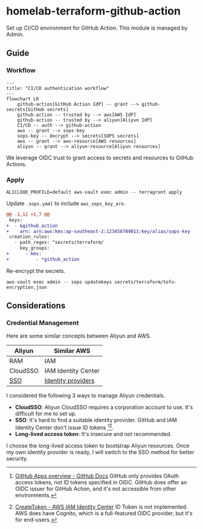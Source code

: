 # homelab-terraform-github-action

Set up CI/CD environment for GitHub Action. This module is managed by Admin.

## Guide

### Workflow

```mermaid
---
title: "CI/CD authentication workflow"
---
flowchart LR
    github-action[GitHub Action IdP] -- grant --> github-secrets[GitHub secrets]
    github-action -- trusted by --> aws[AWS IdP]
    github-action -- trusted by --> aliyun[Aliyun IdP]
    CI/CD -- auth --> github-action
    aws -- grant --> sops-key
    sops-key -- decrypt --> secrets[SOPS secrets]
    aws -- grant --> aws-resource[AWS resources]
    aliyun -- grant --> aliyun-resource[Aliyun resources]
```

We leverage OIDC trust to grant access to secrets and resources to GitHub Actions.

### Apply

```shell
ALICLOUD_PROFILE=default aws-vault exec admin -- terragrunt apply
```

Update `.sops.yaml` to include `aws_sops_key_arn`.

```diff
@@ -1,11 +1,7 @@
 keys:
+  - &github_action
+    arn: arn:aws:kms:ap-southeast-1:123456789011:key/alias/sops-key
 creation_rules:
   - path_regex: ^secrets/terraform/
     key_groups:
+      - kms:
+          - *github_action
```

Re-encrypt the secrets.

```shell
aws-vault exec admin -- sops updatekeys secrets/terraform/tofu-encryption.json
```

## Considerations

### Credential Management

Here are some similar concepts between Aliyun and AWS.

| Aliyun   | Similar AWS          |
| -------- | -------------------- |
| RAM      | IAM                  |
| CloudSSO | IAM Identity Center  |
| [SSO]    | [Identity providers] |

[sso]: https://www.alibabacloud.com/help/en/ram/user-guide/sso-overview
[Identity providers]: https://docs.aws.amazon.com/IAM/latest/UserGuide/id_roles_providers.html

I considered the following 3 ways to manage Aliyun credentials.

- **CloudSSO**: Aliyun CloudSSO requires a corporation account to use. It's
  difficult for me to set up.
- **SSO**: It's hard to find a suitable identity provider. GitHub and
  IAM Identity Center don't issue ID tokens [^1][^2].
- **Long-lived access token**: It's insecure and not recommended.

[^1]:
    [GitHub Apps overview - GitHub Docs](https://docs.github.com/en/apps/overview)
    GitHub only provides OAuth access tokens, not ID tokens specified in OIDC.
    GitHub does offer an OIDC issuer for GitHub Action, and it's not accessible
    from other environments.

[^2]:
    [CreateToken - AWS IAM Identity Center](https://docs.aws.amazon.com/singlesignon/latest/OIDCAPIReference/API_CreateToken.html#API_CreateToken_ResponseSyntax)
    ID Token is not implemented. AWS does have Cognito, which is a full-featured
    OIDC provider, but it's for end-users.

I choose the long-lived access token to bootstrap Aliyun resources. Once my own
identity provider is ready, I will switch to the SSO method for better security.
